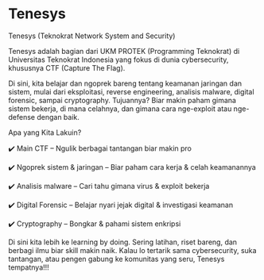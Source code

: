 # Tenesys

Tenesys (Teknokrat Network System and Security)

Tenesys adalah bagian dari UKM PROTEK (Programming Teknokrat) di Universitas Teknokrat Indonesia yang fokus di dunia cybersecurity, khususnya CTF (Capture The Flag).

Di sini, kita belajar dan ngoprek bareng tentang keamanan jaringan dan sistem, mulai dari eksploitasi, reverse engineering, analisis malware, digital forensic, sampai cryptography. Tujuannya? Biar makin paham gimana sistem bekerja, di mana celahnya, dan gimana cara nge-exploit atau nge-defense dengan baik.

Apa yang Kita Lakuin?

✔️ Main CTF – Ngulik berbagai tantangan biar makin pro

✔️ Ngoprek sistem & jaringan – Biar paham cara kerja & celah keamanannya

✔️ Analisis malware – Cari tahu gimana virus & exploit bekerja

✔️ Digital Forensic – Belajar nyari jejak digital & investigasi keamanan

✔️ Cryptography – Bongkar & pahami sistem enkripsi

Di sini kita lebih ke learning by doing. Sering latihan, riset bareng, dan berbagi ilmu biar skill makin naik. Kalau lo tertarik sama cybersecurity, suka tantangan, atau pengen gabung ke komunitas yang seru, Tenesys tempatnya!!!


